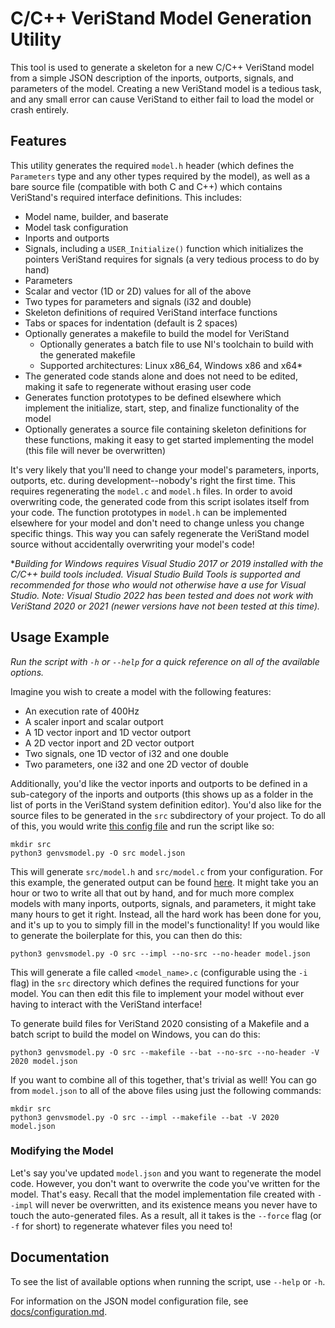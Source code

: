 # C/C++ VeriStand Model Generation Utility

This tool is used to generate a skeleton for a new C/C++ VeriStand model from
a simple JSON description of the inports, outports, signals, and parameters of
the model. Creating a new VeriStand model is a tedious task, and any small error
can cause VeriStand to either fail to load the model or crash entirely.

## Features

This utility generates the required `model.h` header (which defines the
`Parameters` type and any other types required by the model), as well as a bare
source file (compatible with both C and C++) which contains VeriStand's required
interface definitions. This includes:

- Model name, builder, and baserate
- Model task configuration
- Inports and outports
- Signals, including a `USER_Initialize()` function which initializes the
  pointers VeriStand requires for signals (a very tedious process to do by hand)
- Parameters
- Scalar and vector (1D or 2D) values for all of the above
- Two types for parameters and signals (i32 and double)
- Skeleton definitions of required VeriStand interface functions
- Tabs or spaces for indentation (default is 2 spaces)
- Optionally generates a makefile to build the model for VeriStand
  - Optionally generates a batch file to use NI's toolchain to build with the
    generated makefile
  - Supported architectures: Linux x86_64, Windows x86 and x64\*
- The generated code stands alone and does not need to be edited, making it safe
  to regenerate without erasing user code
- Generates function prototypes to be defined elsewhere which implement the
  initialize, start, step, and finalize functionality of the model
- Optionally generates a source file containing skeleton definitions for these
  functions, making it easy to get started implementing the model (this file
  will never be overwritten)

It's very likely that you'll need to change your model's parameters, inports,
outports, etc. during development--nobody's right the first time. This requires
regenerating the `model.c` and `model.h` files. In order to avoid overwriting
code, the generated code from this script isolates itself from your code. The
function prototypes in `model.h` can be implemented elsewhere for your model and
don't need to change unless you change specific things. This way you can safely
regenerate the VeriStand model source without accidentally overwriting your
model's code!

\**Building for Windows requires Visual Studio 2017 or 2019 installed with the
C/C++ build tools included. Visual Studio Build Tools is supported and
recommended for those who would not otherwise have a use for Visual Studio.
Note: Visual Studio 2022 has been tested and does not work with VeriStand 2020
or 2021 (newer versions have not been tested at this time).*

## Usage Example

*Run the script with `-h` or `--help` for a quick reference on all of the
available options.*

Imagine you wish to create a model with the following features:

- An execution rate of 400Hz
- A scaler inport and scalar outport
- A 1D vector inport and 1D vector outport
- A 2D vector inport and 2D vector outport
- Two signals, one 1D vector of i32 and one double
- Two parameters, one i32 and one 2D vector of double

Additionally, you'd like the vector inports and outports to be defined in
a sub-category of the inports and outports (this shows up as a folder in the
list of ports in the VeriStand system definition editor). You'd also like for
the source files to be generated in the `src` subdirectory of your project.
To do all of this, you would write
[this config file](/examples/examplemodel1/model.json) and run the script like
so:

```
mkdir src
python3 genvsmodel.py -O src model.json
```

This will generate `src/model.h` and `src/model.c` from your configuration. For
this example, the generated output can be found
[here](/examples/examplemodel1/src). It might take you an hour or two to write
all that out by hand, and for much more complex models with many inports,
outports, signals, and parameters, it might take many hours to get it right.
Instead, all the hard work has been done for you, and it's up to you to simply
fill in the model's functionality! If you would like to generate the boilerplate
for this, you can then do this:

```
python3 genvsmodel.py -O src --impl --no-src --no-header model.json
```

This will generate a file called `<model_name>.c` (configurable using the `-i`
flag) in the `src` directory which defines the required functions for your
model. You can then edit this file to implement your model without ever having
to interact with the VeriStand interface!

To generate build files for VeriStand 2020 consisting of a Makefile and a batch
script to build the model on Windows, you can do this:

```
python3 genvsmodel.py -O src --makefile --bat --no-src --no-header -V 2020 model.json
```

If you want to combine all of this together, that's trivial as well! You can go
from `model.json` to all of the above files using just the following commands:

```
mkdir src
python3 genvsmodel.py -O src --impl --makefile --bat -V 2020 model.json
```

### Modifying the Model

Let's say you've updated `model.json` and you want to regenerate the model code.
However, you don't want to overwrite the code you've written for the model.
That's easy. Recall that the model implementation file created with `--impl`
will never be overwritten, and its existence means you never have to touch the
auto-generated files. As a result, all it takes is the `--force` flag (or `-f`
for short) to regenerate whatever files you need to!

## Documentation

To see the list of available options when running the script, use `--help` or
`-h`.

For information on the JSON model configuration file, see
[docs/configuration.md](/docs/configuration.md).
